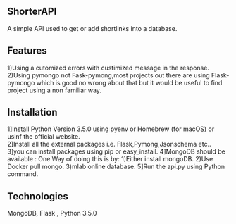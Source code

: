 ## ShorterAPI
A simple API used to get or add shortlinks into a database.

## Features 
1)Using a cutomized errors with custimized message in the response.
2)Using pymongo not Fask-pymong,most projects out there are using Flask-pymongo which is good no wrong about that but it would be useful to find project using a non familiar way.

## Installation
1]Install Python Version 3.5.0 using pyenv or Homebrew (for macOS) or usinf the official website.  
2]Install all the external packages i.e. Flask,Pymong,Jsonschema etc..
3]you can install packages using pip or easy_install.
4]MongoDB should be available :
    One Way of doing this is by:
    1)Either install mongoDB.
    2)Use Docker pull mongo. 
    3)mlab online database. 
5]Run the api.py using Python command. 

## Technologies
MongoDB, Flask , Python 3.5.0

    


